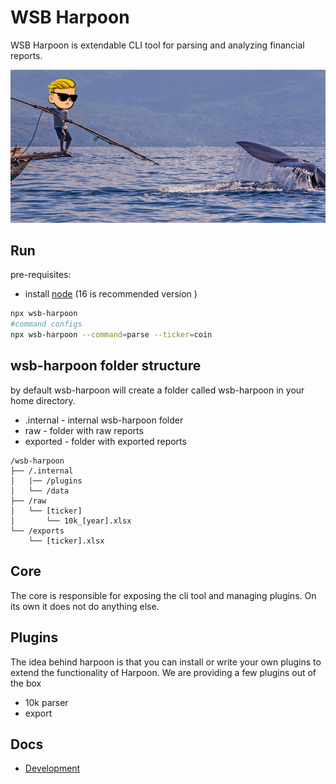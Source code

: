 # WSB Harpoon
WSB Harpoon is extendable CLI tool for parsing and analyzing financial reports.

![title image](docs/assets/title.png)



## Run
pre-requisites:
- install [node](https://nodejs.org/en) (16 is recommended version )
```bash
npx wsb-harpoon 
#command configs
npx wsb-harpoon --command=parse --ticker=coin 
```


## wsb-harpoon folder structure 
by default wsb-harpoon will create a folder called wsb-harpoon in your home directory.

- .internal - internal wsb-harpoon folder
- raw - folder with raw reports
- exported - folder with exported reports

```
/wsb-harpoon
├── /.internal
│   |── /plugins  
│   └── /data
├── /raw
│   └── [ticker]
│       └── 10k_[year].xlsx
└── /exports
    └── [ticker].xlsx
 ```

## Core
The core is responsible for exposing the cli tool and managing plugins.
On its own it does not do anything else. 

## Plugins
The idea behind harpoon is that you can install or write your own plugins to extend the functionality of Harpoon.
We are providing a few plugins out of the box
- 10k parser
- export 




## Docs
- [Development](./docs/development/README.md)
